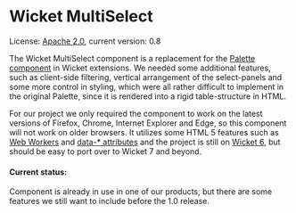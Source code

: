 # Wicket MultiSelect

License: [Apache 2.0](http://www.apache.org/licenses/LICENSE-2.0), current version: 0.8

The Wicket MultiSelect component is a replacement for the
[Palette component](http://examples6x.wicket.apache.org/compref/wicket/bookmarkable/org.apache.wicket.examples.compref.PalettePage) in
Wicket extensions. We needed some additional features, such as client-side filtering, vertical arrangement of the select-panels and some more control in styling, which were all rather difficult to implement in the original Palette, since it is rendered into a rigid table-structure in HTML.

For our project we only required the component to work on the latest versions of Firefox, Chrome, Internet Explorer and Edge, so this component will not work on older browsers. It utilizes some HTML 5 features such as [Web Workers](https://www.w3.org/TR/workers/) and
[data-* attributes](https://www.w3.org/TR/2011/WD-html5-20110525/elements.html#embedding-custom-non-visible-data-with-the-data-attributes) and the project is still on [Wicket 6](https://wicket.apache.org/start/wicket-6.x.html), but should be easy to port over to Wicket 7 and beyond.


#### Current status:

Component is already in use in one of our products, but there are some features we still want to include before the 1.0 release.
